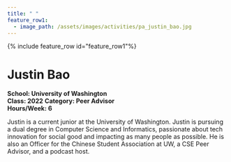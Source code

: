 ```yaml
---
title: " "
feature_row1:
  - image_path: /assets/images/activities/pa_justin_bao.jpg
---
```


{% include feature_row id="feature_row1"%}

# Justin Bao

**School: University of Washington**  
**Class: 2022**
**Category: Peer Advisor**  
**Hours/Week: 6**  

Justin is a current junior at the University of Washington. Justin is pursuing a dual degree in Computer Science and Informatics, passionate about tech innovation for social good and impacting as many people as possible. He is also an Officer for the Chinese Student Association at UW, a CSE Peer Advisor, and a podcast host.

